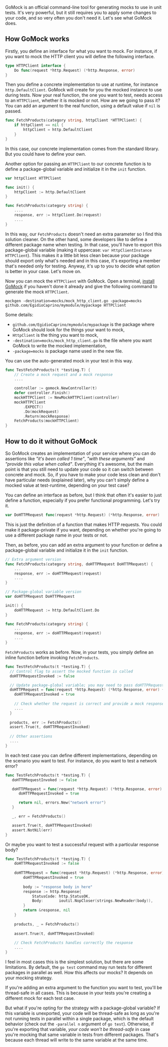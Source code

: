 GoMock is an official command-line tool for generating mocks to use in unit tests. It's very powerful, but it still requires you to apply some changes to your code, and so very often you don't need it. Let's see what GoMock does.

## How GoMock works
Firstly, you define an interface for what you want to mock. For instance, if you want to mock the HTTP client you will define the following interface.
```go
type HTTPClient interface {
    Do func(request *http.Request) (*http.Response, error)
}
```
Then you define a concrete implementation to use at runtime, for instance `http.DefaultClient`. GoMock will create for you the mocked instance to use during tests.
Now your real function, the one you want to test, needs access to an `HTTPClient`, whether it is mocked or not. How are we going to pass it? You can add an argument to the real function, using a default value if `nil` is passed.
```go
func FetchProducts(category string, httpClient *HTTPClient) {
    if httpClient == nil {
        httpClient = http.DefaultClient
    }
}
```
In this case, our concrete implementation comes from the standard library. But you could have to define your own.

Another option for passing an `HTTPClient` to our concrete function is to define a package-global variable and initialize it in the `init` function.
```go
var httpClient HTTPClient

func init() {
    httpClient := http.DefaultClient
}

func FetchProducts(category string) {
    ....
    response, err := httpClient.Do(request)
    ....
}
```
In this way, our `FetchProducts` doesn't need an extra parameter so I find this solution cleaner. On the other hand, some developers like to define a different package name when testing. In that case, you'll have to export this package-global variable (making it uppercase: `var HttpClientInstance HTTPClient`). This makes it a little bit less clean because your package should export only what's needed and in this case, it's exporting a member that's needed only for testing. Anyway, it's up to you to decide what option is better in your case. Let's move on.

Now you can mock the `HTTPClient` with GoMock. Open a terminal, [install GoMock](https://github.com/golang/mock#installation) if you haven't done it already and give the following command to generate the mock `HTTPClient`.
```shell
mockgen -destination=mocks/mock_http_client.go -package=mocks github.com/EgidioCaprino/mymodule/mypackage HTTPClient
```
Some details:
- `github.com/EgidioCaprino/mymodule/mypackage` is the package where GoMock should look for the things your want to mock,
- `HttpClient` is the thing you want to mock,
- `-destination=mocks/mock_http_client.go` is the file where you want GoMock to write the mocked implementation,
- `-package=mocks` is package name used in the new file.

You can use the auto-generated mock in your test in this way.
```go
func TestFetchProducts(t *testing.T) {
    // Create a mock request and a mock response
    ....

    controller := gomock.NewController(t)
    defer controller.Finish()
    mockHTTPClient := NewMockHTTPClient(controller)
    mockHTTPClient
        .EXPECT()
        .Do(mockRequest)
        .Return(mockResponse)
    FetchProducts(mockHTTPClient)
}
```

## How to do it without GoMock
So GoMock creates an implementation of your service where you can do assertions like *"it's been called 1 time"*, *"with these arguments"* and *"provide this value when called"*. Everything it's awesome, but the main point is that you still need to update your code so it can switch between concrete and mock. So, if you have to make your code less clean and don't have particular needs (explained later), why you can't simply define a mocked value at test-runtime, depending on your test case?

You can define an interface as before, but I think that often it's easier to just define a function, especially if you prefer functional programming. Let's try it.
```go
var DoHTTPRequest func(request *http.Request) (*http.Response, error)
```
This is just the definition of a function that makes HTTP requests. You could make it package-private if you want, depending on whether you're going to use a different package name in your tests or not.

Then, as before, you can add an extra argument to your function or define a package-global variable and initialize it in the `init` function.
```go
// Extra argument version
func FetchProducts(category string, doHTTPRequest DoHTTPRequest) {
    ...
    response, err := doHTTPRequest(request)
    ....
}

// Package-global variable version
var doHTTPRequest DoHTTPRequest

init() {
    doHTTPRequest := http.DefaultClient.Do
}

func FetchProducts(category string) {
    ...
    response, err := doHTTPRequest(request)
    ....
}
```

`FetchProducts` works as before. Now, in your tests, you simply define an inline function before invoking `FetchProducts`.
```go
func TestFetchProducts(t *testing.T) {
  // Control flag to assert the mocked function is called
  doHTTPRequestInvoked := false

  // Update package-global variable; you may need to pass doHTTPRequest to FetchProducts otherwise
  doHTTPRequest = func(request *http.Request) (*http.Response, error) {     
    doHTTPRequestInvoked = true     
    
    // Check whether the request is correct and provide a mock response
    ....
  }
  
  products, err := FetchProducts()
  assert.True(t, doHTTPRequestInvoked)
  
  // Other assertions
  ....
}
```

In each test case you can define different implementations, depending on the scenario you want to test. For instance, do you want to test a network error?
```go
func TestFetchProducts(t *testing.T) {
   doHTTPRequestInvoked := false

   doHTTPRequest = func(request *http.Request) (*http.Response, error) {
      doHTTPRequestInvoked = true

      return nil, errors.New("network error")
   }

   _, err = FetchProducts()

   assert.True(t, doHTTPRequestInvoked)
   assert.NotNil(err)
}
```
Or maybe you want to test a successful request with a particular response body?
```go
func TestFetchProducts(t *testing.T) {
    doHTTPRequestInvoked := false
    
    doHTTPRequest = func(request *http.Request) (*http.Response, error) {
        doHTTPRequestInvoked = true
    
        body := "response body in here"
        response := http.Response{
            StatusCode: http.StatusOK,
            Body:       ioutil.NopCloser(strings.NewReader(body)),
        }
        return &response, nil
    }
    
    products, _ = FetchProducts()
    
    assert.True(t, doHTTPRequestInvoked)
    
    // Check FetchProducts handles correctly the response
    ....
}
```

I feel in most cases this is the simplest solution, but there are some limitations. By default, the `go test` command may run tests for different packages in parallel as well. How this affects our mocks? It depends on your mocking strategy.

If you're adding an extra argument to the function you want to test, you'll be thread-safe in all cases. This is because in your tests you're creating a different mock for each test case.

But what if you're opting for the strategy with a package-global variable? If this variable is unexported, your code will be thread-safe as long as you're not running tests in parallel within a single package, which is the default behavior (check out the `-parallel n` argument of `go test`). Otherwise, if you're exporting that variable, *your code won't be thread-safe* in case you're mocking that same variable in tests from different packages. That's because each thread will write to the same variable at the same time.
